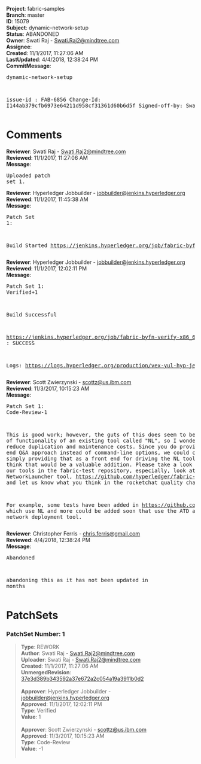 <strong>Project</strong>: fabric-samples<br><strong>Branch</strong>: master<br><strong>ID</strong>: 15079<br><strong>Subject</strong>: dynamic-network-setup<br><strong>Status</strong>: ABANDONED<br><strong>Owner</strong>: Swati Raj - Swati.Raj2@mindtree.com<br><strong>Assignee</strong>:<br><strong>Created</strong>: 11/1/2017, 11:27:06 AM<br><strong>LastUpdated</strong>: 4/4/2018, 12:38:24 PM<br><strong>CommitMessage</strong>:<br><pre>dynamic-network-setup

issue-id : FAB-6856
Change-Id: I144ab379cfb6973e64211d958cf31361d60b6d5f
Signed-off-by: SwatiRaj <Swati.Raj2@mindtree.com>
</pre><h1>Comments</h1><strong>Reviewer</strong>: Swati Raj - Swati.Raj2@mindtree.com<br><strong>Reviewed</strong>: 11/1/2017, 11:27:06 AM<br><strong>Message</strong>: <pre>Uploaded patch set 1.</pre><strong>Reviewer</strong>: Hyperledger Jobbuilder - jobbuilder@jenkins.hyperledger.org<br><strong>Reviewed</strong>: 11/1/2017, 11:45:38 AM<br><strong>Message</strong>: <pre>Patch Set 1:

Build Started https://jenkins.hyperledger.org/job/fabric-byfn-verify-x86_64/131/</pre><strong>Reviewer</strong>: Hyperledger Jobbuilder - jobbuilder@jenkins.hyperledger.org<br><strong>Reviewed</strong>: 11/1/2017, 12:02:11 PM<br><strong>Message</strong>: <pre>Patch Set 1: Verified+1

Build Successful 

https://jenkins.hyperledger.org/job/fabric-byfn-verify-x86_64/131/ : SUCCESS

Logs: https://logs.hyperledger.org/production/vex-yul-hyp-jenkins-3/fabric-byfn-verify-x86_64/131</pre><strong>Reviewer</strong>: Scott Zwierzynski - scottz@us.ibm.com<br><strong>Reviewed</strong>: 11/3/2017, 10:15:23 AM<br><strong>Message</strong>: <pre>Patch Set 1: Code-Review-1

This is good work; however, the guts of this does seem to be a subset of functionality of an existing tool called "NL", so I wonder if we can reduce duplication and maintenance costs. Since you do provide a front end Q&A approach instead of command-line options, we could consider simply providing that as a front end for driving the NL tool, if folks think that would be a valuable addition. Please take a look at some of our tools in the fabric-test repository, especially, look at our NetworkLauncher tool, https://github.com/hyperledger/fabric-test/tree/master/tools/NL, and let us know what you think in the rocketchat quality channel.

For example, some tests have been added in https://github.com/hyperledger/fabric-test/tree/master/tools/PTE/CITest which use NL and more could be added soon that use the ATD and the cello network deployment tool.</pre><strong>Reviewer</strong>: Christopher Ferris - chris.ferris@gmail.com<br><strong>Reviewed</strong>: 4/4/2018, 12:38:24 PM<br><strong>Message</strong>: <pre>Abandoned

abandoning this as it has not been updated in months</pre><h1>PatchSets</h1><h3>PatchSet Number: 1</h3><blockquote><strong>Type</strong>: REWORK<br><strong>Author</strong>: Swati Raj - Swati.Raj2@mindtree.com<br><strong>Uploader</strong>: Swati Raj - Swati.Raj2@mindtree.com<br><strong>Created</strong>: 11/1/2017, 11:27:06 AM<br><strong>UnmergedRevision</strong>: [37e3d389b343592a37e672a2c054a19a3911b0d2](https://github.com/hyperledger-gerrit-archive/fabric-samples/commit/37e3d389b343592a37e672a2c054a19a3911b0d2)<br><br><strong>Approver</strong>: Hyperledger Jobbuilder - jobbuilder@jenkins.hyperledger.org<br><strong>Approved</strong>: 11/1/2017, 12:02:11 PM<br><strong>Type</strong>: Verified<br><strong>Value</strong>: 1<br><br><strong>Approver</strong>: Scott Zwierzynski - scottz@us.ibm.com<br><strong>Approved</strong>: 11/3/2017, 10:15:23 AM<br><strong>Type</strong>: Code-Review<br><strong>Value</strong>: -1<br><br></blockquote>